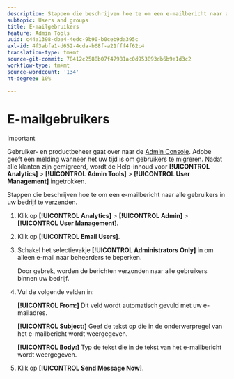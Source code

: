 ```yaml
---
description: Stappen die beschrijven hoe te om een e-mailbericht naar alle gebruikers in uw bedrijf te verzenden.
subtopic: Users and groups
title: E-mailgebruikers
feature: Admin Tools
uuid: c44a1398-dba4-4edc-9b90-b0ceb9da395c
exl-id: 4f3abfa1-d652-4cda-b68f-a21fff4f62c4
translation-type: tm+mt
source-git-commit: 78412c2588b07f47981ac0d953893db6b9e1d3c2
workflow-type: tm+mt
source-wordcount: '134'
ht-degree: 10%

---
```


# E-mailgebruikers

>[!IMPORTANT]
>
>Gebruiker- en productbeheer gaat over naar de [Admin Console](https://helpx.adobe.com/nl/enterprise/using/admin-console.html). Adobe geeft een melding wanneer het uw tijd is om gebruikers te migreren. Nadat alle klanten zijn gemigreerd, wordt de Help-inhoud voor **[!UICONTROL Analytics]** > **[!UICONTROL Admin Tools]** > **[!UICONTROL User Management]** ingetrokken.

Stappen die beschrijven hoe te om een e-mailbericht naar alle gebruikers in uw bedrijf te verzenden.

1. Klik op **[!UICONTROL Analytics]** > **[!UICONTROL Admin]** > **[!UICONTROL User Management]**.
1. Klik op **[!UICONTROL Email Users]**.
1. Schakel het selectievakje **[!UICONTROL Administrators Only]** in om alleen e-mail naar beheerders te beperken.

   Door gebrek, worden de berichten verzonden naar alle gebruikers binnen uw bedrijf.
1. Vul de volgende velden in:

   **[!UICONTROL From:]** Dit veld wordt automatisch gevuld met uw e-mailadres.

   **[!UICONTROL Subject:]** Geef de tekst op die in de onderwerpregel van het e-mailbericht wordt weergegeven.

   **[!UICONTROL Body:]** Typ de tekst die in de tekst van het e-mailbericht wordt weergegeven.
1. Klik op **[!UICONTROL Send Message Now]**.
